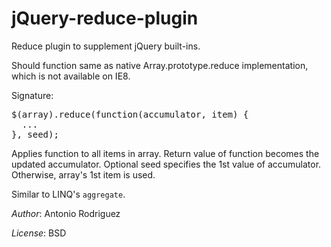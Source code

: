 jQuery-reduce-plugin
====================

Reduce plugin to supplement jQuery built-ins.

Should function same as native Array.prototype.reduce implementation,
which is not available on IE8.

Signature:
<pre>
$(array).reduce(function(accumulator, item) {
  ...
}, seed);
</pre>

Applies function to all items in array.  Return value of function becomes
the updated accumulator.  Optional seed specifies the 1st value of
accumulator.  Otherwise, array's 1st item is used.

Similar to LINQ's `aggregate`.


*Author*: Antonio Rodriguez

*License*: BSD


